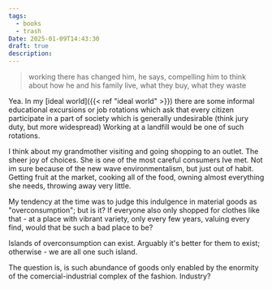 ```yaml
---
tags:
  - books
  - trash
Date: 2025-01-09T14:43:30
draft: true
description:
---
```



> working there has changed him, he says, compelling him to think about how he and his family live, what they buy, what they waste

Yea. In my [ideal world]({{< ref "ideal world" >}}) there are some informal educational excursions or job rotations which ask that every citizen participate in a part of society which is generally undesirable (think jury duty, but more widespread)
Working at a landfill would be one of such rotations. 

I think about my grandmother visiting and going shopping to an outlet. The sheer joy of choices. She is one of the most careful consumers Ive met. Not im sure because of the new wave environmentalism, but just out of habit. Getting fruit at the market, cooking all of the food, owning almost everything she needs, throwing away very little. 

My tendency at the time was to judge this indulgence in material goods as "overconsumption"; but is it? If everyone also only shopped for clothes like that - at a place with vibrant variety, only every few years, valuing every find, would that be such a bad place to be? 

Islands of overconsumption can exist. Arguably it's better for them to exist; otherwise - we are all one such island.

The question is, is such abundance of goods only enabled by the enormity of the comercial-industrial complex of the fashion. Industry? 